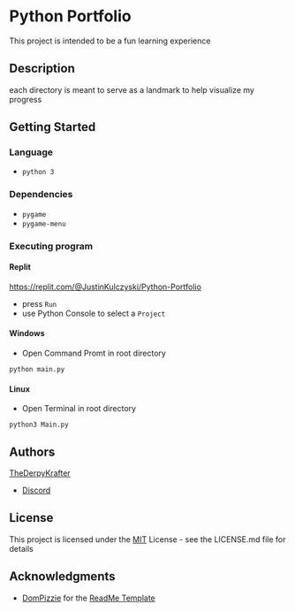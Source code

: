 # Python Portfolio

This project is intended to be a fun learning experience

## Description

each directory is meant to serve as a landmark to help visualize my progress

## Getting Started

### Language

* ```python 3```

### Dependencies

* ```pygame```
* ```pygame-menu```

### Executing program

#### Replit

https://replit.com/@JustinKulczyski/Python-Portfolio

* press ```Run```
* use Python Console to select a ```Project```
  

#### Windows

* Open Command Promt in root directory

```
python main.py
```

#### Linux

* Open Terminal in root directory

```
python3 Main.py
```

## Authors

[TheDerpyKrafter](https://github.com/thederpykrafter)

- [Discord](https://discordapp.com/users/961654465914601472)

## License

This project is licensed under the [MIT](https://mit-license.org/) License - see the LICENSE.md file for details

## Acknowledgments

* [DomPizzie](https://github.com/DomPizzie) for the [ReadMe Template](https://gist.github.com/DomPizzie/7a5ff55ffa9081f2de27c315f5018afc)
